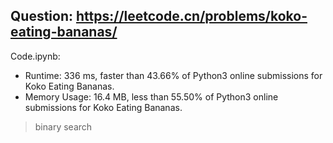 ## Question: https://leetcode.cn/problems/koko-eating-bananas/

Code.ipynb:
* Runtime: 336 ms, faster than 43.66% of Python3 online submissions for Koko Eating Bananas.
* Memory Usage: 16.4 MB, less than 55.50% of Python3 online submissions for Koko Eating Bananas.
> binary search
